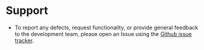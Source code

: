 <!--
Copyright (c) 2022 Dell Inc., or its subsidiaries. All Rights Reserved.

Licensed under the GPL, Version 3.0 (the "License");
you may not use this file except in compliance with the License.
You may obtain a copy of the License at

    https://www.gnu.org/licenses/gpl-3.0.txt
-->

# Support

  * To report any defects, request functionality, or provide general feedback to the development team, please open an Issue using the [Github issue tracker](https://github.com/ansible-collections/dellemc.enterprise_sonic/issues).